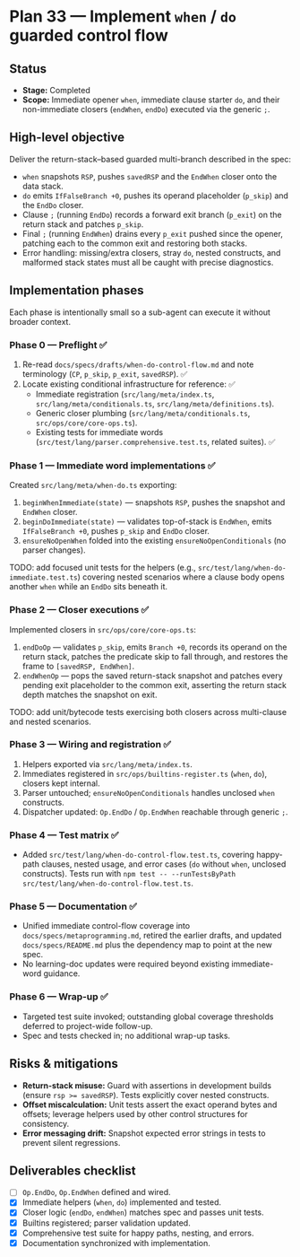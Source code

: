 # Plan 33 — Implement `when` / `do` guarded control flow

## Status
- **Stage:** Completed
- **Scope:** Immediate opener `when`, immediate clause starter `do`, and their non-immediate closers (`endWhen`, `endDo`) executed via the generic `;`.

## High-level objective
Deliver the return-stack–based guarded multi-branch described in the spec:
- `when` snapshots `RSP`, pushes `savedRSP` and the `EndWhen` closer onto the data stack.
- `do` emits `IfFalseBranch +0`, pushes its operand placeholder (`p_skip`) and the `EndDo` closer.
- Clause `;` (running `EndDo`) records a forward exit branch (`p_exit`) on the return stack and patches `p_skip`.
- Final `;` (running `EndWhen`) drains every `p_exit` pushed since the opener, patching each to the common exit and restoring both stacks.
- Error handling: missing/extra closers, stray `do`, nested constructs, and malformed stack states must all be caught with precise diagnostics.

## Implementation phases
Each phase is intentionally small so a sub-agent can execute it without broader context.

### Phase 0 — Preflight ✅
1. Re-read `docs/specs/drafts/when-do-control-flow.md` and note terminology (`CP`, `p_skip`, `p_exit`, `savedRSP`). ✅
2. Locate existing conditional infrastructure for reference: ✅
   - Immediate registration (`src/lang/meta/index.ts`, `src/lang/meta/conditionals.ts`, `src/lang/meta/definitions.ts`).
   - Generic closer plumbing (`src/lang/meta/conditionals.ts`, `src/ops/core/core-ops.ts`).
   - Existing tests for immediate words (`src/test/lang/parser.comprehensive.test.ts`, related suites). ✅

### Phase 1 — Immediate word implementations ✅
Created `src/lang/meta/when-do.ts` exporting:
1. `beginWhenImmediate(state)` — snapshots `RSP`, pushes the snapshot and `EndWhen` closer.
2. `beginDoImmediate(state)` — validates top-of-stack is `EndWhen`, emits `IfFalseBranch +0`, pushes `p_skip` and `EndDo` closer.
3. `ensureNoOpenWhen` folded into the existing `ensureNoOpenConditionals` (no parser changes).

TODO: add focused unit tests for the helpers (e.g., `src/test/lang/when-do-immediate.test.ts`) covering nested scenarios where a clause body opens another `when` while an `EndDo` sits beneath it.

### Phase 2 — Closer executions ✅
Implemented closers in `src/ops/core/core-ops.ts`:
1. `endDoOp` — validates `p_skip`, emits `Branch +0`, records its operand on the return stack, patches the predicate skip to fall through, and restores the frame to `[savedRSP, EndWhen]`.
2. `endWhenOp` — pops the saved return-stack snapshot and patches every pending exit placeholder to the common exit, asserting the return stack depth matches the snapshot on exit.

TODO: add unit/bytecode tests exercising both closers across multi-clause and nested scenarios.

### Phase 3 — Wiring and registration ✅
1. Helpers exported via `src/lang/meta/index.ts`.
2. Immediates registered in `src/ops/builtins-register.ts` (`when`, `do`), closers kept internal.
3. Parser untouched; `ensureNoOpenConditionals` handles unclosed `when` constructs.
4. Dispatcher updated: `Op.EndDo` / `Op.EndWhen` reachable through generic `;`.

### Phase 4 — Test matrix ✅
- Added `src/test/lang/when-do-control-flow.test.ts`, covering happy-path clauses, nested usage, and error cases (`do` without `when`, unclosed constructs). Tests run with `npm test -- --runTestsByPath src/test/lang/when-do-control-flow.test.ts`.

### Phase 5 — Documentation ✅
- Unified immediate control-flow coverage into `docs/specs/metaprogramming.md`, retired the earlier drafts, and updated `docs/specs/README.md` plus the dependency map to point at the new spec.
- No learning-doc updates were required beyond existing immediate-word guidance.

### Phase 6 — Wrap-up ✅
- Targeted test suite invoked; outstanding global coverage thresholds deferred to project-wide follow-up.
- Spec and tests checked in; no additional wrap-up tasks.

## Risks & mitigations
- **Return-stack misuse:** Guard with assertions in development builds (ensure `rsp >= savedRSP`). Tests explicitly cover nested constructs.
- **Offset miscalculation:** Unit tests assert the exact operand bytes and offsets; leverage helpers used by other control structures for consistency.
- **Error messaging drift:** Snapshot expected error strings in tests to prevent silent regressions.

## Deliverables checklist
- [ ] `Op.EndDo`, `Op.EndWhen` defined and wired.
- [x] Immediate helpers (`when`, `do`) implemented and tested.
- [x] Closer logic (`endDo`, `endWhen`) matches spec and passes unit tests.
- [x] Builtins registered; parser validation updated.
- [x] Comprehensive test suite for happy paths, nesting, and errors.
- [x] Documentation synchronized with implementation.
